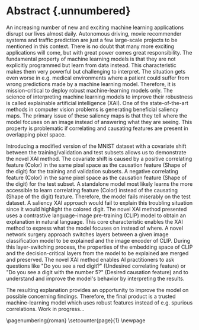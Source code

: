 # Abstract {.unnumbered}

<!-- \hypertarget{abstract}{%
\chapter*{\vspace*{-4cm} Abstract}\label{abstract}}
\addcontentsline{toc}{chapter}{Abstract} -->

<!-- Short version of introduction and results -->
<!-- Initial situation: (3/ 9 sentences)
- Machine learning in all areas of our lives.
- Safety/Need for robustness
- Explainable AI -->
<!-- 
Babytalk:
After a few short years of life, children can fathom the concepts behind simple words and connect them to related images. They can identify the connection between shapes and textures of the physical world to the abstract symbols of written language. It’s something we take for granted. Very few (if any) people in the world will remember a time when these “basic” skills were beyond their capacity.
-->

<!-- 
Very nice intro inspiration:
In recent years, there’s been an explosion of AI datasets and models that are impacting millions around the world each day. Some systems are recommending us songs and movies to enjoy; others are automating fundamental business processes or saving lives by detecting tumors. In the near future, machines relying on AI will drive our cars, fly our aircraft, and manage our care. But for that to take place, we need to ensure that those systems are robust enough against any attempts to hack them.

During development of an AI model, conditions are carefully controlled to obtain the best possible performance — like starting a seedling in a greenhouse. But in the real world, where models are ultimately deployed, conditions are rarely perfect, and risks are abundant. If development is a greenhouse, then deployment is a jungle. We have to prepare AI models to withstand the onslaught.

For years, AI models struggled to reach accuracy levels suitable for real-world applications. Now that they’ve reached that threshold for certain tasks, it is crucial to recognize that accuracy isn’t the only benchmark that matters. In the real world, fairness, interpretability, and robustness are critical, and many tools are available to inspect these dimensions of AI models. Developers must actively prepare AI models to succeed in the wild by spotting holes in the armor, predicting an adversary’s next move, and weaving robustness into the fabric of AI.
-->

An increasing number of new and exciting machine learning applications disrupt our lives almost daily. Autonomous driving, movie recommender systems and traffic prediction are just a few large-scale projects to be mentioned in this context. There is no doubt that many more exciting applications will come, but with great power comes great responsibility. The fundamental property of machine learning models is that they are not explicitly programmed but learn from data instead. This characteristic makes them very powerful but challenging to interpret. The situation gets even worse in e.g. medical environments where a patient could suffer from wrong predictions made by a machine learning model. Therefore, it is mission-critical to deploy robust machine-learning models only. The science of interpreting machine learning models to improve their robustness is called explainable artificial intelligence (XAI). One of the state-of-the-art methods in computer vision problems is generating beneficial saliency maps. The primary issue of these saliency maps is that they tell where the model focuses on an image instead of answering what they are seeing. This property is problematic if correlating and causating features are present in overlapping pixel space. 

<!--
Approach/Technology: (10/12 sentences)
- XAI helps to understand, does not fall for a bias (correlation instead of causation)
- state of the art saliency maps tell where, but not why or what
- increase robustness
- Dataset with covariate shift.
- Fooled model falls for bias instead of learning the task.
- Accuracy looks promising -> Is dangerous!
- Using CLIP to explain
- New XAI method: Network surgery/Layer swapping
- Hypothesis: CLIP can be used to obtain an explanation -> Points to bias and covariate shift -> Covariate shift is understood and can be fixed
-->
Introducing a modified version of the MNIST dataset with a covariate shift between the training/validation and test subsets allows us to demonstrate the novel XAI method. The covariate shift is caused by a positive correlating feature (Color) in the same pixel space as the causation feature (Shape of the digit) for the training and validation subsets. A negative correlating feature (Color) in the same pixel space as the causation feature (Shape of the digit) for the test subset. A standalone model most likely learns the more accessible to learn correlating feature (Color) instead of the causating (Shape of the digit) feature. Therefore, the model fails miserably on the test dataset. A saliency XAI approach would fail to explain this troubling situation since it would highlight the colored digit. The novel XAI method presented uses a contrastive language-image pre-training (CLIP) model to obtain an explanation in natural language. This core characteristic enables the XAI method to express what the model focuses on instead of where. A novel network surgery approach switches layers between a given image classification model to be explained and the image encoder of CLIP. During this layer-switching process, the properties of the embedding space of CLIP and the decision-critical layers from the model to be explained are merged and preserved. The novel XAI method enables AI practitioners to ask questions like "Do you see a red digit?" (Undesired correlating feature) or "Do you see a digit with the number 5?" (Desired causation feature) and to understand and improve the model's behavior by interpreting the results.

<!-- Result/Conclusion: (6/2 sentences) -->
The resulting explanation provides an opportunity to improve the model on possible concerning findings. Therefore, the final product is a trusted machine-learning model which uses robust features instead of e.g. spurious correlations. Work in progress...

<!-- Total: (19/23 sentences) - maximum: 3500 characters -->

\pagenumbering{roman}
\setcounter{page}{1}
\newpage

<!-- Nice sentences: -->
<!-- Why should we trust AI enough to drive cars, detect diseases, and identify suspects when it is a black box? -->

<!-- 
#TODO 
[x] Text Amil for a meeting
[x] Explain network dissection
[x] Interpretability vs. explainability
[x] check if image encoder from clip and openclip look the same
    [x] Show differences between CLIP and open-CLIP in appendix
[x] Replace with better definition of contrastive learning!
[x] Clean desktop
[x] Add CLIP limitations/advantages/disadvantages
[x] Understand einsum(..) -> scores = torch.einsum('aixy,ajxy->ij', ... -> torch.product(..) and toch.sum(..)
[x] check 1024 features are dependent if resnet or transformer
[x] update dataloader to provide CLIP preprocessored images
[x] whats the scale of the original mnist data? 0-1 or 0-255? -> CLIP expect 0-1
[x] balance 5/8 mnist dataset
[x] explain numeric differences between CLIP and open-CLIP
[x] fix presentation date for lab buddies (08.02@lab-meeting and 09.02 presentation at 08:00 o'clock)
[x] Chapter model add learning curves
[x] gray biased mnist to gray unbiased mnist
[x] introduce term "embedding similarities" (clip.png)
[x] change human robot image with captions instead of suggestions!
[x] chapter model: replace 2 learning curves figures and add accuracy on real-world dataset (~0%)
[x] Show differences between ResNet-50 and CLIP's modified ResNet-50 in appendix
[x] draw images in abstract
[x] add attended courses and seminars to closing words
[x] chapter results: add unbiased/gray learning curves figures and add accuracy on real-world dataset (~100%)
[x] retrain models with random color assignments
[] Why are cosine similarities always larger than 0? Because of the log from the loss function used for training?
[] coding
    - preparation
        [x] setup dataset
        [x] prepare standalone model
        [x] prepare clip model
        [x] compute mean+std for each layer
    - matching
        [x] match layers
        [x] plot matching scores
    - layer swapping
        [x] swap layers
        [x] observe cosine similarities from clip/analyze impact of network surgery
    - Order of tasks:
        [x] Understand content in standalone_statistics
        [x] Understand content in clip_statistics
        [x] Understand einsum(..)
        [x] Understand content in table
        [x] Understand match_scores
        [x] Understand swapping
    [x] Add another representation with cosine similarities and probabilities in layer swapping plots
    [x] Transfer learning: Unfreeze all layers and retrain models
    [x] Extend ResNet explanation
    - Bugs:
        [] dimensionality problems
            - swapping works with 6 standalone and 5 clip layers (with table.T)
            - swapping fails with 5 standalone and 6 clip layers (with table.T)
                -> index out of bounds
                -> swap_layers(image, table.T...
                -> ... = resize_and_stack(i, t...
                -> clip_act_name = find_act(idx, all_clip_layers)
                -> RuntimeError: CUDA error: device-side assert triggered
        [] dimensionality problems
            - swapping works with 6 standalone and 5 clip layers (with table)
            - swapping fails with 5 standalone and 6 clip layers (with table)
                -> index out of bounds
                -> swap_layers(image, table.T...
                -> ... = resize_and_stack(i, t...
                -> clip_act_name = find_act(idx, all_clip_layers)
                -> RuntimeError: CUDA error: device-side assert triggered
[] document network surgery
[] document results
[] document conclusion
[] check references format for double ""asdf"", etc.



Future tasks:
- Try alternative datasets:
    - synthetic digits
    - http://ufldl.stanford.edu/housenumbers/
-->
